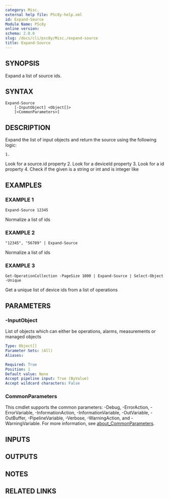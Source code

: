 ```yaml
---
category: Misc.
external help file: PSc8y-help.xml
id: Expand-Source
Module Name: PSc8y
online version:
schema: 2.0.0
slug: /docs/cli/psc8y/Misc./expand-source
title: Expand-Source
---
```




## SYNOPSIS
Expand a list of source ids.

## SYNTAX

```
Expand-Source
	[-InputObject] <Object[]>
	[<CommonParameters>]
```

## DESCRIPTION
Expand the list of input objects and return the source using the following logic:

    1.
Look for a source.id property
    2.
Look for a deviceId property
    3.
Look for a id property
    4.
Check if the given is a string or int and is integer like

## EXAMPLES

### EXAMPLE 1
```
Expand-Source 12345
```

Normalize a list of ids

### EXAMPLE 2
```
"12345", "56789" | Expand-Source
```

Normalize a list of ids

### EXAMPLE 3
```
Get-OperationCollection -PageSize 1000 | Expand-Source | Select-Object -Unique
```

Get a unique list of device ids from a list of operations

## PARAMETERS

### -InputObject
List of objects which can either be operations, alarms, measurements or managed objects

```yaml
Type: Object[]
Parameter Sets: (All)
Aliases:

Required: True
Position: 1
Default value: None
Accept pipeline input: True (ByValue)
Accept wildcard characters: False
```

### CommonParameters
This cmdlet supports the common parameters: -Debug, -ErrorAction, -ErrorVariable, -InformationAction, -InformationVariable, -OutVariable, -OutBuffer, -PipelineVariable, -Verbose, -WarningAction, and -WarningVariable. For more information, see [about_CommonParameters](http://go.microsoft.com/fwlink/?LinkID=113216).

## INPUTS

## OUTPUTS

## NOTES

## RELATED LINKS
